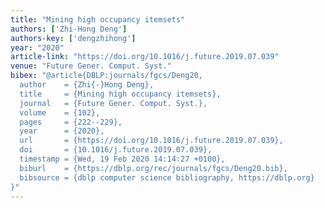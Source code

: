 ```yaml
---
title: "Mining high occupancy itemsets"
authors: ['Zhi-Hong Deng']
authors-key: ['dengzhihong']
year: "2020"
article-link: "https://doi.org/10.1016/j.future.2019.07.039"
venue: "Future Gener. Comput. Syst."
bibex: "@article{DBLP:journals/fgcs/Deng20,
  author    = {Zhi{-}Hong Deng},
  title     = {Mining high occupancy itemsets},
  journal   = {Future Gener. Comput. Syst.},
  volume    = {102},
  pages     = {222--229},
  year      = {2020},
  url       = {https://doi.org/10.1016/j.future.2019.07.039},
  doi       = {10.1016/j.future.2019.07.039},
  timestamp = {Wed, 19 Feb 2020 14:14:27 +0100},
  biburl    = {https://dblp.org/rec/journals/fgcs/Deng20.bib},
  bibsource = {dblp computer science bibliography, https://dblp.org}
}"
---
```

